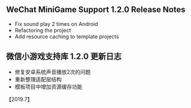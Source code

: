 ## WeChat MiniGame Support 1.2.0 Release Notes

* Fix sound play 2 times on Android
* Refactoring the project
* Add resource caching to template projects

## 微信小游戏支持库 1.2.0 更新日志
* 修复安卓系统声音播放2次的问题
* 重新整理适配层结构
* 模板项目中增加资源缓存功能


【2019.7】
